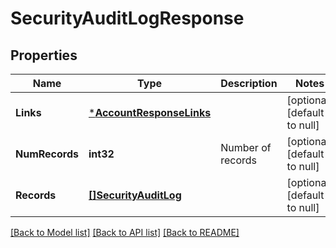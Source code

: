 # SecurityAuditLogResponse

## Properties
Name | Type | Description | Notes
------------ | ------------- | ------------- | -------------
**Links** | [***AccountResponseLinks**](account_response__links.md) |  | [optional] [default to null]
**NumRecords** | **int32** | Number of records | [optional] [default to null]
**Records** | [**[]SecurityAuditLog**](security_audit_log.md) |  | [optional] [default to null]

[[Back to Model list]](../README.md#documentation-for-models) [[Back to API list]](../README.md#documentation-for-api-endpoints) [[Back to README]](../README.md)


